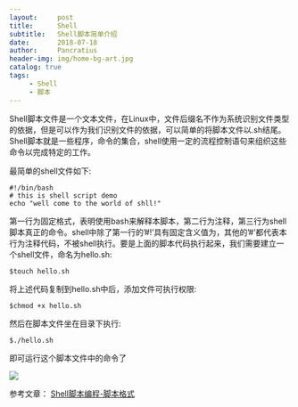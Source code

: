 ```yaml
---
layout:     post
title:      Shell
subtitle:   Shell脚本简单介绍
date:       2018-07-18
author:     Pancratius
header-img: img/home-bg-art.jpg
catalog: true
tags:
     - Shell
     - 脚本
---
```


Shell脚本文件是一个文本文件，在Linux中，文件后缀名不作为系统识别文件类型的依据，但是可以作为我们识别文件的依据，可以简单的将脚本文件以.sh结尾。Shell脚本就是一些程序，命令的集合，shell使用一定的流程控制语句来组织这些命令以完成特定的工作。

最简单的shell文件如下:

```
#!/bin/bash
# this is shell script demo
echo "well come to the world of shll!"
```
第一行为固定格式，表明使用bash来解释本脚本，第二行为注释，第三行为shell脚本真正的命令。shell中除了第一行的’#!’具有固定含义值为，其他的’#’都代表本行为注释代码，不被shell执行。要是上面的脚本代码执行起来，我们需要建立一个shell文件，命名为hello.sh:

```
$touch hello.sh
```
将上述代码复制到hello.sh中后，添加文件可执行权限:

```
$chmod +x hello.sh
```

然后在脚本文件坐在目录下执行:

```
$./hello.sh
```
即可运行这个脚本文件中的命令了

![](https://ws1.sinaimg.cn/large/006tNc79gy1ftdpeyzvgtj30ee01ejr6.jpg)


参考文章：
[Shell脚本编程-脚本格式](https://blog.csdn.net/wenshifang/article/details/47613619)


